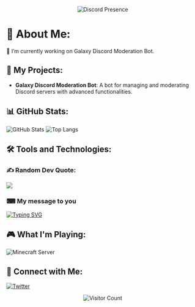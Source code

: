 <p align="center">
    <img alt="Discord Presence" src="https://lanyard.cnrad.dev/api/1038956642139656194">
</p>

# 💫 About Me:
🔭 I’m currently working on Galaxy Discord Moderation Bot.

## 🚀 My Projects:
- **Galaxy Discord Moderation Bot**: A bot for managing and moderating Discord servers with advanced functionalities.

## 📊 GitHub Stats:
![GitHub Stats](https://github-readme-stats.vercel.app/api?username=MxsonnGithub&show_icons=true&theme=radical)
![Top Langs](https://github-readme-stats.vercel.app/api/top-langs/?username=MxsonnGithub&layout=compact&theme=radical)

## 🛠️ Tools and Technologies:
<box-icon type='logo' name='javascript'></box-icon>
<box-icon type='logo' name='github'></box-icon>
<box-icon name='react' type='logo' color='#ffffff' ></box-icon>

### ✍️ Random Dev Quote:
![](https://quotes-github-readme.vercel.app/api?type=horizontal&theme=radical)

### ⌨ My message to you
<a href="https://git.io/typing-svg"><img src="https://readme-typing-svg.demolab.com?font=Fira+Code&pause=1000&width=435&lines=Hello!;I+know+CSS%2C+HTML%2C+Javascript;Discord.js%2C+Node.js+;And+learning+more.;%22Never+back+down+never+what%3F%22;Just+keep+trying+untill+it+works." alt="Typing SVG" /></a>

## 🎮 What I'm Playing:
![Minecraft Server](https://img.shields.io/badge/Minecraft-Server-2B2B2B?style=for-the-badge&logo=minecraft&logoColor=white)

## 🔗 Connect with Me:
[![Twitter](https://img.shields.io/badge/Twitter-%231DA1F2.svg?style=for-the-badge&logo=Twitter&logoColor=white)](https://x.com/WolfyyX__)

<p align="center">
    <img alt="Visitor Count" src="https://profile-counter.glitch.me/MxsonnGithub/count.svg">
</p>
